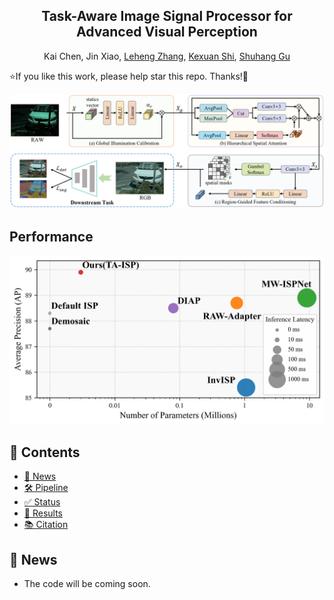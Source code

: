 <div align="center">


<h2>
Task-Aware Image Signal Processor for Advanced Visual Perception
</h2>

Kai Chen,  Jin Xiao,  [Leheng Zhang](https://scholar.google.com/citations?hl=zh-CN&user=DH1CJqkAAAAJ),  [Kexuan Shi](https://scholar.google.com/citations?hl=zh-CN&user=dX-aOIwAAAAJ),  [Shuhang Gu](https://scholar.google.com/citations?user=-kSTt40AAAAJ)

<!-- [![arXiv](https://img.shields.io/badge/arXiv-2505.12742-b31b1b.svg)](https://arxiv.org/abs/2505.12742)
[![GitHub Stars](https://img.shields.io/github/stars/LabShuHangGU/MVAR?style=social)](https://github.com/LabShuHangGU/MVAR) -->

</div>

⭐If you like this work, please help star this repo. Thanks!🤗
 
<img src="asset/network.png" style="border-radius: 8px">

## Performance
<p align="center">
    <img src="asset/detection_scatter_latency.png" style="border-radius: 5px">
</p>

## 📑 Contents

- [📰 News](#news)
- [🛠️ Pipeline](#pipeline)
- [✅ Status](#status)
- [🥇 Results](#results)
- [📚 Citation](#citation)


## <a name="news"></a> 📰 News
- The code will be coming soon.

<!-- - **2025-05-20:** Our MVAR paper has been published on arXiv. -->


<!-- ## <a name="pipeline"></a> 🛠️ Pipeline

Our MVAR introduces the **scale and spatial Markovian assumpation** which only adopt adjacent preceding scale for next-scale prediction and restricts the attention of each token to a localized neighborhood of size k at corresponding positions on adjacent scales.

<p align="center">
    <img src="asset/pipeline.png" style="border-radius: 15px">
</p>

## <a name="todo"></a> ✅ Status

- [x] 📄 Paper available on arXiv  
- [ ] 🧠 Codebase under preparation  
- [ ] 🚀 Planned improvements and model refinement




## <a name="results"></a> 🥇 Results

Our MVAR model achieves a **3.0× reduction** in GPU memory footprint compared to VAR. Detailed results can be found in the paper.

<details>
<summary>Comparison of Quantitative Results: MVAR vs. VAR (click to expand)</summary>

<p align="center">
  <img width="900" src="asset/results_1.png">
</p>
</details>

<details>
<summary>Quantitative Results on the ImageNet 256×256 Benchmark (click to expand)</summary>

<p align="center">
  <img width="500" src="asset/results_2.png">
</p>
</details>

<details>
<summary>Ablation Study on Scale and Spatial Markovian Assumptions (click to expand)</summary>

<p align="center">
  <img width="500" src="asset/progressive.png">
</p>
</details>


## <a name="cite"></a> 🥰 Citation

Please cite us if our work is useful for your research.

```
@article{zhang2025mvar,
  title={MVAR: Visual Autoregressive Modeling with Scale and Spatial Markovian Conditioning},
  author={Zhang, Jinhua and Long, Wei and Han, Minghao and You, Weiyi and Gu, Shuhang},
  journal={arXiv preprint arXiv:2505.12742},
  year={2025}
}
```



## Contact

If you have any questions, feel free to approach me at jinhua.zjh@gmail.com -->
